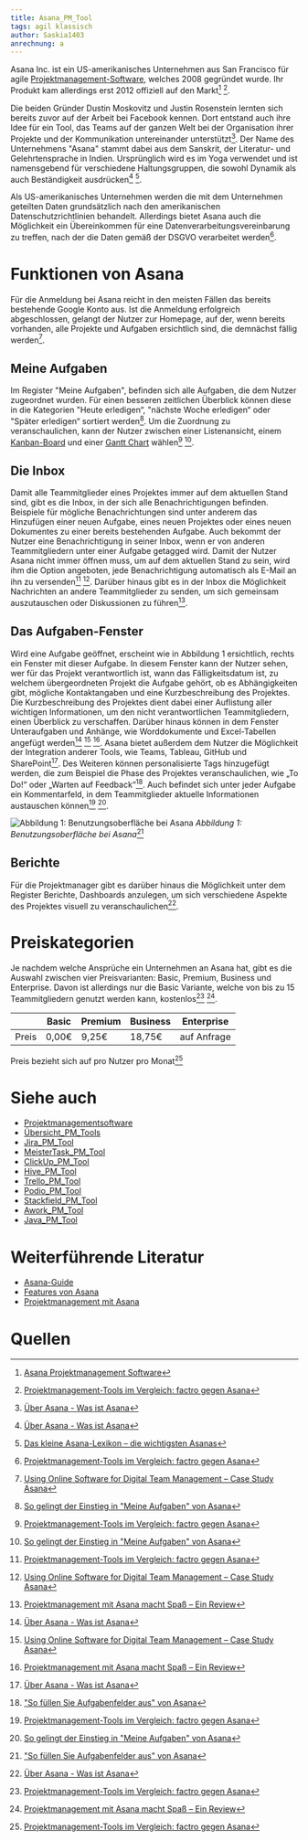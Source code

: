 ```yaml
---
title: Asana_PM_Tool
tags: agil klassisch
author: Saskia1403
anrechnung: a
---
```


Asana Inc. ist ein US-amerikanisches Unternehmen aus San Francisco für agile [Projektmanagement-Software](Projektmanagementsoftware.md), welches 2008 gegründet wurde. Ihr Produkt kam allerdings erst 2012 offiziell auf den Markt[^1] [^2]. 

Die beiden Gründer Dustin Moskovitz und Justin Rosenstein lernten sich bereits zuvor auf der Arbeit bei Facebook kennen. Dort entstand auch ihre Idee für ein Tool, das Teams auf der ganzen Welt bei der Organisation ihrer Projekte und der Kommunikation untereinander unterstützt[^3]. 
Der Name des Unternehmens "Asana" stammt dabei aus dem Sanskrit, der Literatur- und Gelehrtensprache in Indien. Ursprünglich wird es im Yoga verwendet und ist namensgebend für verschiedene Haltungsgruppen, die sowohl Dynamik als auch Beständigkeit ausdrücken[^3] [^4]. 

Als US-amerikanisches Unternehmen werden die mit dem Unternehmen geteilten Daten grundsätzlich nach den amerikanischen Datenschutzrichtlinien behandelt. Allerdings bietet Asana auch die Möglichkeit ein Übereinkommen für eine Datenverarbeitungsvereinbarung zu treffen, nach der die Daten gemäß der DSGVO verarbeitet werden[^2].

# Funktionen von Asana 
Für die Anmeldung bei Asana reicht in den meisten Fällen das bereits bestehende Google Konto aus. Ist die Anmeldung erfolgreich abgeschlossen, gelangt der Nutzer zur Homepage, auf der, wenn bereits vorhanden, alle Projekte und Aufgaben ersichtlich sind, die demnächst fällig werden[^5].

## Meine Aufgaben

Im Register "Meine Aufgaben", befinden sich alle Aufgaben, die dem Nutzer zugeordnet wurden. Für einen besseren zeitlichen Überblick können diese in die Kategorien "Heute erledigen“, "nächste Woche erledigen“ oder "Später erledigen“ sortiert werden[^6]. Um die Zuordnung zu veranschaulichen, kann der Nutzer zwischen einer Listenansicht, einem [Kanban-Board](Kanban.md) und einer [Gantt Chart](Gantt_Diagramme.md) wählen[^2] [^6]. 

## Die Inbox

Damit alle Teammitglieder eines Projektes immer auf dem aktuellen Stand sind, gibt es die Inbox, in der sich alle Benachrichtigungen befinden. Beispiele für mögliche Benachrichtungen sind unter anderem das Hinzufügen einer neuen Aufgabe, eines neuen Projektes oder eines neuen Dokumentes zu einer bereits bestehenden Aufgabe. Auch bekommt der Nutzer eine Benachrichtigung in seiner Inbox, wenn er von anderen Teammitgliedern unter einer Aufgabe getagged wird. Damit der Nutzer Asana nicht immer öffnen muss, um auf dem aktuellen Stand zu sein, wird ihm die Option angeboten, jede Benachrichtigung automatisch als E-Mail an ihn zu versenden[^2] [^5]. Darüber hinaus gibt es in der Inbox die Möglichkeit Nachrichten an andere Teammitglieder zu senden, um sich gemeinsam auszutauschen oder Diskussionen zu führen[^7].

## Das Aufgaben-Fenster 

Wird eine Aufgabe geöffnet, erscheint wie in Abbildung 1 ersichtlich, rechts ein Fenster mit dieser Aufgabe. In diesem Fenster kann der Nutzer sehen, wer für das Projekt verantwortlich ist, wann das Fälligkeitsdatum ist, zu welchem übergeordneten Projekt die Aufgabe gehört, ob es Abhängigkeiten gibt, mögliche Kontaktangaben und eine Kurzbeschreibung des Projektes. Die Kurzbeschreibung des Projektes dient dabei einer Auflistung aller wichtigen Informationen, um den nicht verantwortlichen Teammitgliedern, einen Überblick zu verschaffen. Darüber hinaus können in dem Fenster Unteraufgaben und Anhänge, wie Worddokumente und Excel-Tabellen angefügt werden[^3] [^5] [^7]. Asana bietet außerdem dem Nutzer die Möglichkeit der Integration anderer Tools, wie Teams, Tableau, GitHub und SharePoint[^3]. Des Weiteren können personalisierte Tags hinzugefügt werden, die zum Beispiel die Phase des Projektes veranschaulichen, wie „To Do!“ oder „Warten auf Feedback“[^8]. Auch befindet sich unter jeder Aufgabe ein Kommentarfeld, in dem Teammitglieder aktuelle Informationen austauschen können[^2] [^6]. 

![Abbildung 1: Benutzungsoberfläche bei Asana](Asana_PM_Tool/Benutzungsoberfläche_Asana.png)
*Abbildung 1: Benutzungsoberfläche bei Asana*[^8]


## Berichte 

Für die Projektmanager gibt es darüber hinaus die Möglichkeit unter dem Register Berichte, Dashboards anzulegen, um sich verschiedene Aspekte des Projektes visuell zu veranschaulichen[^3].


# Preiskategorien 
 Je nachdem welche Ansprüche ein Unternehmen an Asana hat, gibt es die Auswahl zwischen vier Preisvarianten: Basic, Premium, Business und Enterprise. Davon ist allerdings nur die Basic Variante, welche von bis zu 15 Teammitgliedern genutzt werden kann, kostenlos[^2] [^7].
 
 
 
|             |  Basic  |  Premium  |  Business  |  Enterprise  |
|-------------|---------|-----------|------------|--------------|
| Preis      |  0,00€  |   9,25€   |   18,75€   | auf Anfrage  |

Preis bezieht sich auf pro Nutzer pro Monat[^2]
 
 


# Siehe auch
* [Projektmanagementsoftware](Projektmanagementsoftware.md)
* [Übersicht_PM_Tools](Uebersicht_PM_Tools.md)
* [Jira_PM_Tool](Jira_PM_Tool.md)
* [MeisterTask_PM_Tool](MeisterTask_PM_Tool.md)
* [ClickUp_PM_Tool](ClickUp_PM_Tool.md)
* [Hive_PM_Tool](Hive_PM_Tool.md)
* [Trello_PM_Tool](Trello_PM_Tool.md)
* [Podio_PM_Tool](Podio_PM_Tool.md)
* [Stackfield_PM_Tool](Stackfield_PM_Tool.md)
* [Awork_PM_Tool](Awork_PM_Tool.md)
* [Java_PM_Tool](Java_PM_Tool.md)

# Weiterführende Literatur

* [Asana-Guide](https://asana.com/de/guide)
* [Features von Asana](https://asana.com/de/features)
* [Projektmanagement mit Asana](https://asana.com/de/uses/project-management)

# Quellen

[^1]: [Asana Projektmanagement Software](https://www.unternehmenswelt.de/asana-projektmanagement-software)
[^2]: [Projektmanagement-Tools im Vergleich: factro gegen Asana](https://www.focus.de/digital/experten/software-projektmanagement-tools-im-vergleich-factro-gegen-asana_id_10485623.html)
[^3]: [Über Asana - Was ist Asana](https://asana.com/de/company)
[^4]: [Das kleine Asana-Lexikon – die wichtigsten Asanas](https://www.yogaeasy.de/artikel/asana-lexikon)
[^5]: [Using Online Software for Digital Team Management – Case Study Asana](https://www.researchgate.net/publication/318653655_Using_Online_Software_for_Digital_Team_Management_-_Case_Study_Asana)
[^6]: [So gelingt der Einstieg in "Meine Aufgaben" von Asana](https://asana.com/de/guide/help/fundamentals/my-tasks)
[^7]: [Projektmanagement mit Asana macht Spaß – Ein Review](https://pm-tools.info/projektmanagement-software-reviews/projektmanagement-mit-asana-review/)
[^8]: ["So füllen Sie Aufgabenfelder aus" von Asana](https://asana.com/de/guide/help/tasks/fields#gl-tags)
